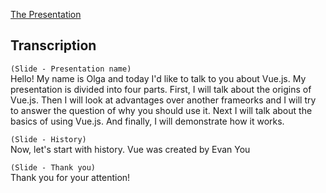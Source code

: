 [The Presentation](https://presentation-vue.netlify.com)

<h2>Transcription</h2>

`(Slide - Presentation name)`<br>
Hello!
My name is Olga and today I'd like to talk to you about Vue.js. My presentation is divided into four parts. First, I will talk about the origins of Vue.js. Then I will look at advantages over another frameorks and I will try to answer the question of why you should use it. Next I will talk about the basics of using Vue.js. And finally, I will demonstrate how it works.

`(Slide - History)`<br>
Now, let's start with history. Vue was created by Evan You

`(Slide - Thank you)`<br>
Thank you for your attention!
